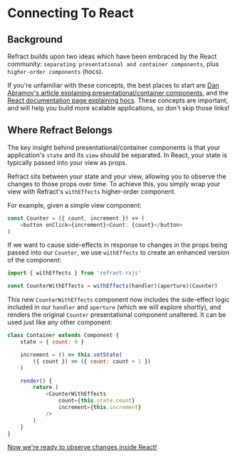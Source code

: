 # Connecting To React

## Background

Refract builds upon two ideas which have been embraced by the React community: `separating presentational and container components`, plus `higher-order components` (hocs).

If you're unfamiliar with these concepts, the best places to start are [Dan Abramov's article explaining presentational/container components](https://medium.com/@dan_abramov/smart-and-dumb-components-7ca2f9a7c7d0), and the [React documentation page explaining hocs](https://reactjs.org/docs/higher-order-components.html). These concepts are important, and will help you build more scalable applications, so don't skip those links!

## Where Refract Belongs

The key insight behind presentational/container components is that your application's `state` and its `view` should be separated. In React, your state is typically passed into your view as props.

Refract sits between your state and your view, allowing you to observe the changes to those props over time. To achieve this, you simply wrap your view with Refract's `withEffects` higher-order component.

For example, given a simple view component:

```js
const Counter = ({ count, increment }) => (
    <button onClick={increment}>Count: {count}</button>
)
```

If we want to cause side-effects in response to changes in the props being passed into our `Counter`, we use `withEffects` to create an enhanced version of the component:

```js
import { withEffects } from 'refract-rxjs'

const CounterWithEffects = withEffects(handler)(aperture)(Counter)
```

This new `CounterWithEffects` component now includes the side-effect logic included in our `handler` and `aperture` (which we will explore shortly), and renders the original `Counter` presentational component unaltered. It can be used just like any other component:

```js
class Container extends Component {
    state = { count: 0 }

    increment = () => this.setState(
        ({ count }) => ({ count: count + 1 })
    )

    render() {
        return (
            <CounterWithEffects
                count={this.state.count}
                increment={this.increment}
            />
        )
    }
}
```

[Now we're ready to observe changes inside React!](observing-react.md)
